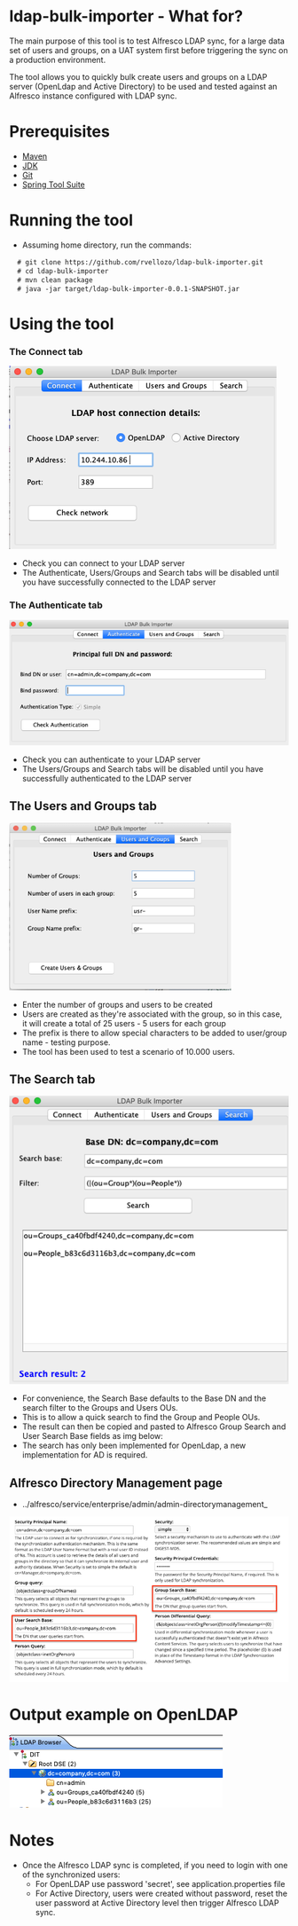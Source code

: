 # ldap-bulk-importer - What for?

The main purpose of this tool is to test Alfresco LDAP sync, for a large data set of users and groups, on a UAT system
first before triggering the sync on a production environment.

The tool allows you to quickly bulk create users and groups on a LDAP server (OpenLdap and Active Directory) to be used
and tested against an Alfresco instance configured with LDAP sync.

# Prerequisites
* [Maven](https://maven.apache.org/download.cgi)
* [JDK](https://www.oracle.com/technetwork/java/javase/downloads/jdk8-downloads-2133151.html)
* [Git](https://git-scm.com/downloads)
* [Spring Tool Suite](https://spring.io/tools3/sts/all)

# Running the tool
* Assuming home directory, run the commands:
```
  # git clone https://github.com/rvellozo/ldap-bulk-importer.git
  # cd ldap-bulk-importer
  # mvn clean package
  # java -jar target/ldap-bulk-importer-0.0.1-SNAPSHOT.jar
```

# Using the tool

### The Connect tab

<img src="/src/main/resources/img/connect.png" >

* Check you can connect to your LDAP server
* The Authenticate, Users/Groups and Search tabs will be disabled until you have successfully connected to the LDAP server

### The Authenticate tab

<img src="/src/main/resources/img/authenticate.png">

* Check you can authenticate to your LDAP server
* The Users/Groups and Search tabs will be disabled until you have successfully authenticated to the LDAP server

## The Users and Groups tab
<img src="/src/main/resources/img/users-groups.png" width="400">

* Enter the number of groups and users to be created
* Users are created as they're associated with the group, so in this case, it will create a total of 25 users - 5 users for each group
* The prefix is there to allow special characters to be added to user/group name - testing purpose.
* The tool has been used to test a scenario of 10.000 users.
  
## The Search tab
<img src="/src/main/resources/img/search.png">

* For convenience, the Search Base defaults to the Base DN and the search filter to the Groups and Users OUs.
* This is to allow a quick search to find the Group and People OUs.
* The result can then be copied and pasted to Alfresco Group Search and User Search Base fields as img below:
* The search has only been implemented for OpenLdap, a new implementation for AD is required.

## Alfresco Directory Management page
* ../alfresco/service/enterprise/admin/admin-directorymanagement_

<img src="/src/main/resources/img/alf-dir-mng.png">

# Output example on OpenLDAP

<img src="/src/main/resources/img/ldap-server.png">

# Notes
* Once the Alfresco LDAP sync is completed, if you need to login with one of the synchronized users:
  * For OpenLDAP use password 'secret', see application.properties file
  * For Active Directory, users were created without password, reset the user password at Active Directory level then trigger Alfresco     LDAP sync.
